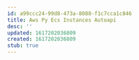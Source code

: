 ```yaml
---
id: a99ccc24-99d8-473a-8088-f1c7cca1c846
title: Aws Py Ecs Instances Autoapi
desc: ''
updated: 1617202036809
created: 1617202036809
stub: true
---
```


